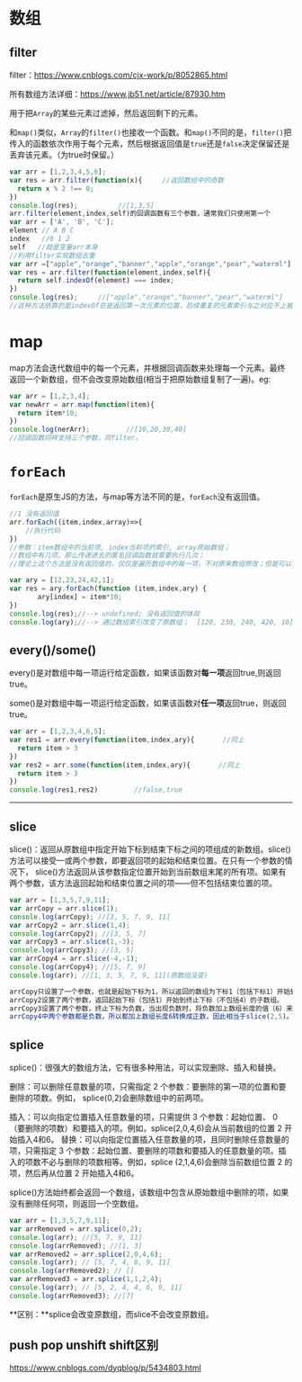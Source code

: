 # 数组

## filter

filter：<https://www.cnblogs.com/cjx-work/p/8052865.html>

所有数组方法详细：<https://www.jb51.net/article/87930.htm>

用于把`Array`的某些元素过滤掉，然后返回剩下的元素。

和`map()`类似，`Array`的`filter()`也接收一个函数。和`map()`不同的是，`filter()`把传入的函数依次作用于每个元素，然后根据返回值是`true`还是`false`决定保留还是丢弃该元素。（为true时保留。）

```javascript
var arr = [1,2,3,4,5,6];
var res = arr.filter(function(x){     //返回数组中的奇数
  return x % 2 !== 0;
})
console.log(res);          //[1,3,5]
arr.filter(element,index,self)的回调函数有三个参数，通常我们只使用第一个
var arr = ['A', 'B', 'C'];
element // A B C
index   //0 1 2 
self   //就是变量arr本身
//利用filter实现数组去重
var arr =["apple","orange","banner","apple","orange","pear","waterml"];
var res = arr.filter(function(element,index,self){
  return self.indexOf(element) === index;
})
console.log(res);     //["apple","orange","banner","pear","waterml"]
//这种方法依靠的是indexOf总是返回第一次元素的位置，后续重复的元素索引与之对应不上被过滤掉。
```

# map

map方法会迭代数组中的每一个元素，并根据回调函数来处理每一个元素。最终返回一个新数组，但不会改变原始数组(相当于把原始数组复制了一遍)。eg:

```javascript
var arr = [1,2,3,4];
var newArr = arr.map(function(item){
  return item*10;
})
console.log(nerArr);         //[10,20,30,40]
//回调函数同样支持三个参数，同filter。
```

# `forEach`

`forEach`是原生JS的方法，与map等方法不同的是，`forEach`没有返回值。

```javascript
//1 没有返回值
arr.forEach((item,index,array)=>{
    //执行代码
})
//参数：item数组中的当前项, index当前项的索引, array原始数组；
//数组中有几项，那么传递进去的匿名回调函数就需要执行几次；
//理论上这个方法是没有返回值的，仅仅是遍历数组中的每一项，不对原来数组修改；但是可以自己通过数组的索引来修改原来的数组；

var ary = [12,23,24,42,1];  
var res = ary.forEach(function (item,index,ary) {  
       ary[index] = item*10;  
})  
console.log(res);//--> undefined; 没有返回值的体现 
console.log(ary);//--> 通过数组索引改变了原数组；  [120, 230, 240, 420, 10]
```

## every()/some()

every()是对数组中每一项运行给定函数，如果该函数对**每一项**返回true,则返回true。

some()是对数组中每一项运行给定函数，如果该函数对**任一项**返回true，则返回true。

```javascript
var arr = [1,2,3,4,6,5];
var res1 = arr.every(function(item,index,ary){       //同上
  return item > 3
})
var res2 = arr.some(function(item,index,ary){       //同上
  return item > 3
})
console.log(res1,res2)         //false,true
```

***

## slice

slice()：返回从原数组中指定开始下标到结束下标之间的项组成的新数组。slice()方法可以接受一或两个参数，即要返回项的起始和结束位置。在只有一个参数的情况下， slice()方法返回从该参数指定位置开始到当前数组末尾的所有项。如果有两个参数，该方法返回起始和结束位置之间的项——但不包括结束位置的项。

```javascript
var arr = [1,3,5,7,9,11];
var arrCopy = arr.slice(1);
console.log(arrCopy); //[3, 5, 7, 9, 11]
var arrCopy2 = arr.slice(1,4);
console.log(arrCopy2); //[3, 5, 7]
var arrCopy3 = arr.slice(1,-3);
console.log(arrCopy3); //[3, 5]
var arrCopy4 = arr.slice(-4,-1);
console.log(arrCopy4); //[5, 7, 9]
console.log(arr); //[1, 3, 5, 7, 9, 11](原数组没变)

arrCopy只设置了一个参数，也就是起始下标为1，所以返回的数组为下标1（包括下标1）开始到数组最后。 
arrCopy2设置了两个参数，返回起始下标（包括1）开始到终止下标（不包括4）的子数组。 
arrCopy3设置了两个参数，终止下标为负数，当出现负数时，将负数加上数组长度的值（6）来替换该位置的数，因此就是从1开始到4（不包括）的子数组。 
arrCopy4中两个参数都是负数，所以都加上数组长度6转换成正数，因此相当于slice(2,5)。
```

## splice

splice()：很强大的数组方法，它有很多种用法，可以实现删除、插入和替换。

删除：可以删除任意数量的项，只需指定 2 个参数：要删除的第一项的位置和要删除的项数。例如， splice(0,2)会删除数组中的前两项。

插入：可以向指定位置插入任意数量的项，只需提供 3 个参数：起始位置、 0（要删除的项数）和要插入的项。例如，splice(2,0,4,6)会从当前数组的位置 2 开始插入4和6。
替换：可以向指定位置插入任意数量的项，且同时删除任意数量的项，只需指定 3 个参数：起始位置、要删除的项数和要插入的任意数量的项。插入的项数不必与删除的项数相等。例如，splice (2,1,4,6)会删除当前数组位置 2 的项，然后再从位置 2 开始插入4和6。

splice()方法始终都会返回一个数组，该数组中包含从原始数组中删除的项，如果没有删除任何项，则返回一个空数组。

```javascript
var arr = [1,3,5,7,9,11];
var arrRemoved = arr.splice(0,2);
console.log(arr); //[5, 7, 9, 11]
console.log(arrRemoved); //[1, 3]
var arrRemoved2 = arr.splice(2,0,4,6);
console.log(arr); // [5, 7, 4, 6, 9, 11]
console.log(arrRemoved2); // []
var arrRemoved3 = arr.splice(1,1,2,4);
console.log(arr); // [5, 2, 4, 4, 6, 9, 11]
console.log(arrRemoved3); //[7]
```

**区别：**splice会改变原数组，而slice不会改变原数组。

## push pop unshift shift区别

<https://www.cnblogs.com/dyqblog/p/5434803.html>